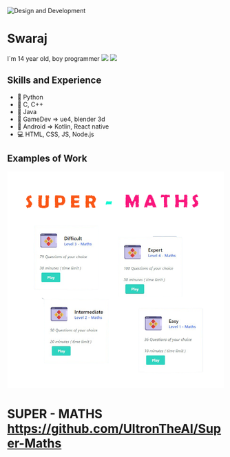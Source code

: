 
![Design and Development](https://miro.medium.com/max/1400/1*HLGtY6O2vUHqIyEbWdmBgA.jpeg)


# Swaraj
I`m 14 year old, boy programmer <a href="https://www.instagram.com/pro_epic_programmer/"><img src="https://upload.wikimedia.org/wikipedia/commons/thumb/a/a5/Instagram_icon.png/2048px-Instagram_icon.png" style="width: 30px;"></a>
<a href="https://www.youtube.com/channel/UCgxCHhiP2ckGHQhdDWrFEwA"><img src="https://i.pinimg.com/originals/6a/42/04/6a4204f04496559aa27101d25983d0f0.png"></a>

## Skills and Experience
* 🎄 Python
* 🎄 C, C++
* 🎄 Java
* 🎄 GameDev => ue4, blender 3d
* 📱 Android => Kotlin, React native
* 💻 HTML, CSS, JS, Node.js

## Examples of Work
<img src="https://raw.githubusercontent.com/UltronTheAI/Super-Maths/main/Demo.png" width="512">

# SUPER - MATHS  https://github.com/UltronTheAI/Super-Maths

